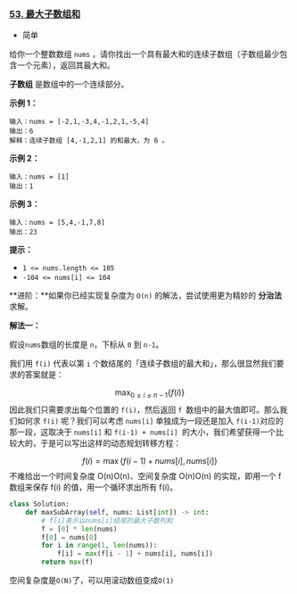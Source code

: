### [53. 最大子数组和](https://leetcode.cn/problems/maximum-subarray/)

- 简单

给你一个整数数组 `nums` ，请你找出一个具有最大和的连续子数组（子数组最少包含一个元素），返回其最大和。

**子数组** 是数组中的一个连续部分。

**示例 1：**

```
输入：nums = [-2,1,-3,4,-1,2,1,-5,4]
输出：6
解释：连续子数组 [4,-1,2,1] 的和最大，为 6 。
```

**示例 2：**

```
输入：nums = [1]
输出：1
```

**示例 3：**

```
输入：nums = [5,4,-1,7,8]
输出：23
```

**提示：**

- `1 <= nums.length <= 105`
- `-104 <= nums[i] <= 104`

**进阶：**如果你已经实现复杂度为 `O(n)` 的解法，尝试使用更为精妙的 **分治法** 求解。

**解法一：**

假设`nums`数组的长度是 `n`，下标从 `0` 到 `n-1`。

我们用 `f(i)` 代表以第 `i` 个数结尾的「连续子数组的最大和」，那么很显然我们要求的答案就是：

$$
\max_{0 \leq i \leq n-1} \{ f(i) \}
$$
因此我们只需要求出每个位置的 `f(i)`，然后返回 `f `数组中的最大值即可。那么我们如何求 `f(i)` 呢？我们可以考虑 `nums[i]` 单独成为一段还是加入 `f(i-1)`对应的那一段，这取决于 `nums[i]` 和 `f(i-1) + nums[i] `的大小，我们希望获得一个比较大的，于是可以写出这样的动态规划转移方程：

$$
f(i) = \max \{ f(i-1) + \textit{nums}[i], \textit{nums}[i] \}
$$
不难给出一个时间复杂度 O(n)O(n)、空间复杂度 O(n)O(n) 的实现，即用一个 f 数组来保存 f(i) 的值，用一个循环求出所有 f(i)。

```python
class Solution:
    def maxSubArray(self, nums: List[int]) -> int:
        # f[i]表示以nums[i]结尾的最大子数列和
        f = [0] * len(nums)
        f[0] = nums[0]
        for i in range(1, len(nums)):
            f[i] = max(f[i - 1] + nums[i], nums[i])
        return max(f)
```

空间复杂度是`O(N)`了，可以用滚动数组变成`O(1)`